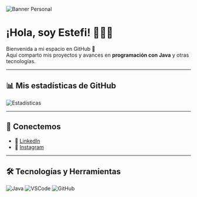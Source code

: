 ![Banner Personal](https://i.imgur.com/ejemploImagen.png)

# ¡Hola, soy Estefi! 👩‍💻✨

Bienvenida a mi espacio en GitHub 🚀  
Aquí comparto mis proyectos y avances en **programación con Java** y otras tecnologías.  

---

## 📊 Mis estadísticas de GitHub
![Estadísticas](https://github-readme-stats.vercel.app/api?username=Estefi-dev&show_icons=true&theme=tokyonight)

---

## 💌 Conectemos
- 💼 [LinkedIn](https://www.linkedin.com/in/tu_usuario)  
- 📸 [Instagram](https://www.linkedin.com/in/estefany-gonzalez-007442258?utm_source=share&utm_campaign=share_via&utm_content=profile&utm_medium=android_app)

---
  ## 🛠️ Tecnologías y Herramientas
![Java](https://img.shields.io/badge/Java-ED8B00?style=for-the-badge&logo=openjdk&logoColor=white)
![VSCode](https://img.shields.io/badge/Editor-VSCode-0078D4?style=for-the-badge&logo=visualstudiocode&logoColor=white)
![GitHub](https://img.shields.io/badge/GitHub-Pro-informational)

